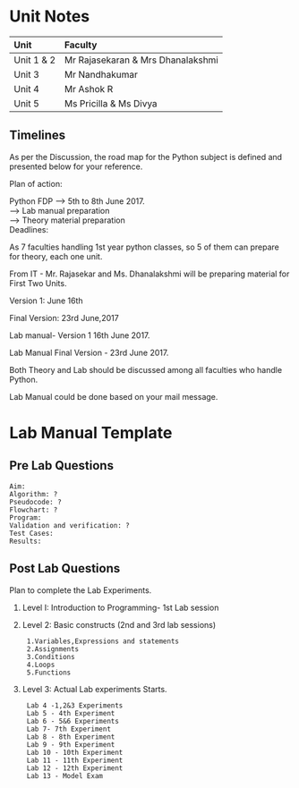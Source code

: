 # Unit Notes

| Unit | Faculty |
| :--- | :--- |
| Unit 1 & 2 | Mr Rajasekaran & Mrs Dhanalakshmi |
| Unit 3 | Mr Nandhakumar |
| Unit 4 | Mr Ashok R |
| Unit 5 | Ms Pricilla & Ms Divya |

## Timelines

As per the Discussion, the road map for the Python subject is defined and presented below for your reference.

Plan of action:

Python FDP          --&gt; 5th  to 8th June 2017.  
                              --&gt; Lab manual preparation  
                              --&gt; Theory material preparation  
Deadlines:

As 7 faculties handling 1st year python classes, so 5 of them can prepare for theory, each one unit.

From IT - Mr. Rajasekar  and Ms. Dhanalakshmi will be preparing material for First Two Units.

Version 1: June 16th

Final Version: 23rd June,2017

Lab manual- Version 1   16th June 2017.

Lab Manual Final Version - 23rd June 2017.

Both Theory and Lab should be discussed among all faculties who handle Python.

Lab Manual could be done based on your mail message.

# Lab Manual Template

## Pre Lab Questions

```
Aim: 
Algorithm: ?
Pseudocode: ?
Flowchart: ?
Program: 
Validation and verification: ?
Test Cases:
Results:
```

## Post Lab Questions

Plan to complete the Lab Experiments.

1. Level I:  Introduction to Programming-  1st Lab session
2. Level 2: Basic constructs \(2nd and 3rd lab sessions\)

   ```
    1.Variables,Expressions and statements
    2.Assignments
    3.Conditions
    4.Loops
    5.Functions
   ```

1. Level 3:  Actual Lab experiments Starts.

   ```
    Lab 4 -1,2&3 Experiments
    Lab 5 - 4th Experiment
    Lab 6 - 5&6 Experiments
    Lab 7- 7th Experiment
    Lab 8 - 8th Experiment
    Lab 9 - 9th Experiment
    Lab 10 - 10th Experiment
    Lab 11 - 11th Experiment
    Lab 12 - 12th Experiment
    Lab 13 - Model Exam
   ```



